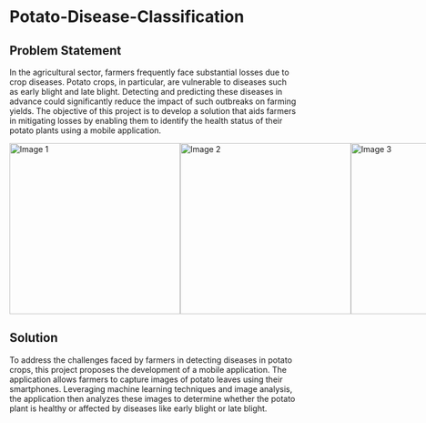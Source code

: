 # Potato-Disease-Classification

## Problem Statement
In the agricultural sector, farmers frequently face substantial losses due to crop diseases. Potato crops, in particular, are vulnerable to diseases such as early blight and late blight. Detecting and predicting these diseases in advance could significantly reduce the impact of such outbreaks on farming yields. The objective of this project is to develop a solution that aids farmers in mitigating losses by enabling them to identify the health status of their potato plants using a mobile application.
<div style="display: flex; justify-content: space-between; align-items: center;">
        <img src="image1.jpg" alt="Image 1" style="width: 300px; height: 300px;">
        <img src="image2.jpg" alt="Image 2" style="width: 300px; height: 300px;">
        <img src="image3.jpg" alt="Image 3" style="width: 300px; height: 300px;">
    </div>

## Solution

To address the challenges faced by farmers in detecting diseases in potato crops, this project proposes the development of a mobile application. The application allows farmers to capture images of potato leaves using their smartphones. Leveraging machine learning techniques and image analysis, the application then analyzes these images to determine whether the potato plant is healthy or affected by diseases like early blight or late blight.
